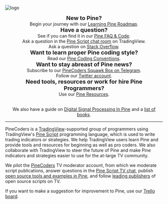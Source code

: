 <!-- Global site tag (gtag.js) - Google Analytics -->
<script async src="https://www.googletagmanager.com/gtag/js?id=UA-147975914-1"></script>
<script>
  window.dataLayer = window.dataLayer || [];
  function gtag(){dataLayer.push(arguments);}
  gtag('js', new Date());

  gtag('config', 'UA-147975914-1');
</script>

<link rel="icon" href="http://pinecoders.com/favicon.ico?v=2" />

![logo](images/PineCoders.png "PineCoders")


<div align="center"><font size="+1"><strong>New to Pine?</strong></font><br>
Begin your journey with our <a href="http://www.pinecoders.com/learning_pine_roadmap">Learning Pine Roadmap</a>.</div>

<div align="center"><font size="+1"><strong>Have a question?</strong></font><br>
See if you can find it in our <a href="http://www.pinecoders.com/faq_and_code">Pine FAQ & Code</a>.<br>
Ask a question in the <a href="https://www.tradingview.com/chat/#BfmVowG1TZkKO235">Pine Script chat room</a> on TradingView.<br>
Ask a question on <a href="https://stackoverflow.com/questions/tagged/pine-script?tab=Newest">Stack Overflow</a>.</div>

<div align="center"><font size="+1"><strong>Want to learn proper Pine coding style?</strong></font><br>
Read our <a href="http://www.pinecoders.com/coding_conventions">Pine Coding Conventions</a>.</div>

<div align="center"><font size="+1"><strong>Want to stay abreast of Pine news?</strong></font><br>
Subscribe to our <a href="https://t.me/PineCodersSquawkBox">PineCoders Squawk Box on Telegram</a>.<br>
Follow our <a href="https://twitter.com/PineCoders">Twitter account</a>.</div>

<div align="center"><font size="+1"><strong>Need tools, resources or work for hire Pine Programmers?</strong></font><br>
Use our <a href="http://www.pinecoders.com/resources">Pine Resources</a>.<br><br>

We also have a guide on <a href="http://www.pinecoders.com/techniques/dsp">Digital Signal Processing In Pine</a> and a <a href="http://www.pinecoders.com/books">list of books</a>.</div>

---

PineCoders is a [TradingView](https://www.tradingview.com/)-supported group of programmers using TradingView's [Pine Script](https://www.tradingview.com/pine-script-docs/en/v4/Introduction.html) programming language, which is used to write trading indicators or strategies. We help TradingView users learn Pine and provide tools and resources for beginning as well as pro coders. We also collaborate with TradingView to steer the future of Pine and make Pine indicators and strategies easier to use for the at-large TV community.

We pilot the [PineCoders](https://www.tradingview.com/u/PineCoders/#published-charts) TV moderator account, from which we moderate script publications, answer questions in the [Pine Script TV chat](https://www.tradingview.com/chat/#BfmVowG1TZkKO235), publish [open source tools and examples in Pine](https://www.tradingview.com/u/PineCoders/#published-scripts), and follow [leading publishers](https://www.tradingview.com/u/PineCoders/#following-people) of open source scripts on TV.

If you want to make a suggestion for improvement to Pine, use our [Trello board](https://trello.com/c/QA6bcL7l).
